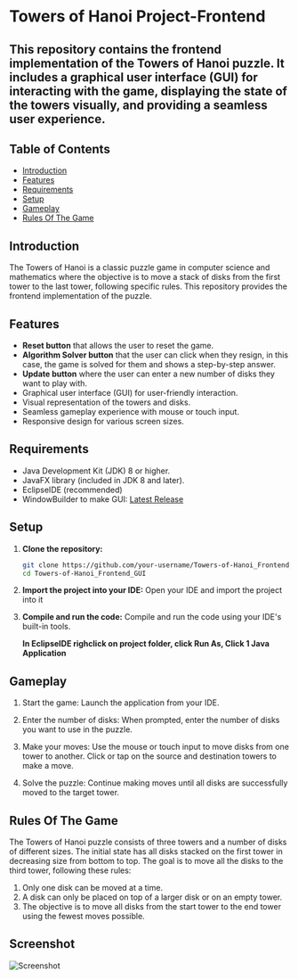 # Towers of Hanoi Project-Frontend

## This repository contains the frontend implementation of the Towers of Hanoi puzzle. It includes a graphical user interface (GUI) for interacting with the game, displaying the state of the towers visually, and providing a seamless user experience.

## Table of Contents
- [Introduction](#introduction)
- [Features](#features)
- [Requirements](#requirements)
- [Setup](#setup)
- [Gameplay](#gameplay)
- [Rules Of The Game](#rules-of-the-game)

## Introduction

The Towers of Hanoi is a classic puzzle game in computer science and mathematics where the objective is to move a stack of disks from the first tower to the last tower, following specific rules. This repository provides the frontend implementation of the puzzle.

## Features

- **Reset button** that allows the user to reset the game.
- **Algorithm Solver button** that the user can click when they resign, in this case, the game is solved for them and shows a step-by-step answer.
- **Update button** where the user can enter a new number of disks they want to play with.
- Graphical user interface (GUI) for user-friendly interaction.
- Visual representation of the towers and disks.
- Seamless gameplay experience with mouse or touch input.
- Responsive design for various screen sizes.


## Requirements

- Java Development Kit (JDK) 8 or higher.
- JavaFX library (included in JDK 8 and later).
- EclipseIDE (recommended)
- WindowBuilder to make GUI: [Latest Release](https://download.eclipse.org/windowbuilder/updates/release/latest/)
  
## Setup

1. **Clone the repository:**
   ```bash
   git clone https://github.com/your-username/Towers-of-Hanoi_Frontend_GUI.git
   cd Towers-of-Hanoi_Frontend_GUI
2. **Import the project into your IDE:**
   Open your IDE and import the project into it
3. **Compile and run the code:**
   Compile and run the code using your IDE's built-in tools.

   **In EclipseIDE righclick on project folder, click Run As, Click 1 Java Application**

## Gameplay 
1. Start the game:
Launch the application from your IDE.

3. Enter the number of disks:
When prompted, enter the number of disks you want to use in the puzzle.


4. Make your moves:
Use the mouse or touch input to move disks from one tower to another. Click or tap on the source and destination towers to make a move.

6. Solve the puzzle:
Continue making moves until all disks are successfully moved to the target tower.

## Rules Of The Game
The Towers of Hanoi puzzle consists of three towers and a number of disks of different sizes. The initial state has all disks stacked on the first tower in decreasing size from bottom to top. The goal is to move all the disks to the third tower, following these rules:

1. Only one disk can be moved at a time.
2. A disk can only be placed on top of a larger disk or on an empty tower.
3. The objective is to move all disks from the start tower to the end tower using the fewest moves possible.

## Screenshot
![Screenshot](towersOfHanoi_pic.png)


